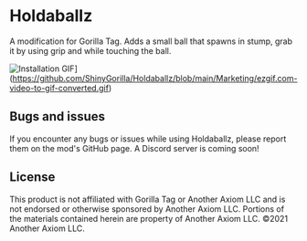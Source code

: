# Holdaballz
A modification for Gorilla Tag. Adds a small ball that spawns in stump, grab it by using grip and while touching the ball.

![Installation GIF](https://github.com/ShinyGorilla/Holdaballz/blob/main/Marketing/Show)](https://github.com/ShinyGorilla/Holdaballz/blob/main/Marketing/ezgif.com-video-to-gif-converted.gif)

## Bugs and issues
If you encounter any bugs or issues while using Holdaballz, please report them on the mod's GitHub page. A Discord server is coming soon!

## License
This product is not affiliated with Gorilla Tag or Another Axiom LLC and is not endorsed or otherwise sponsored by Another Axiom LLC. Portions of the materials contained herein are property of Another Axiom LLC. ©2021 Another Axiom LLC.
